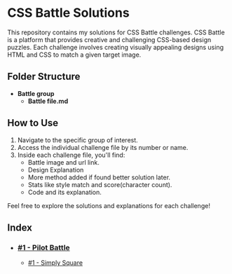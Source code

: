 # CSS Battle Solutions

This repository contains my solutions for CSS Battle challenges. CSS Battle is a platform that provides creative and challenging CSS-based design puzzles. Each challenge involves creating visually appealing designs using HTML and CSS to match a given target image.

## Folder Structure

- **Battle group**
  - **Battle file.md**

## How to Use

1. Navigate to the specific group of interest.
2. Access the individual challenge file by its number or name.
3. Inside each challenge file, you'll find:
   - Battle image and url link.
   - Design Explanation
   - More method added if found better solution later.
   - Stats like style match and score(character count).
   - Code and its explanation.

Feel free to explore the solutions and explanations for each challenge!

## Index

- ### [#1 - Pilot Battle](./#1%20-%20Pilot%20Battle/)
  - [#1 - Simply Square](./#1%20-%20Pilot%20Battle/#1_Simply_Square.md)
